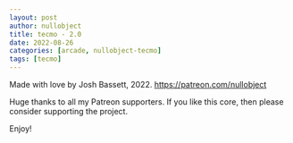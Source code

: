 ```yaml
---
layout: post
author: nullobject
title: tecmo - 2.0
date: 2022-08-26
categories: [arcade, nullobject-tecmo]
tags: [tecmo]
---
```

Made with love by Josh Bassett, 2022.
https://patreon.com/nullobject

Huge thanks to all my Patreon supporters. If you like this core, then please consider supporting the project.

Enjoy!

